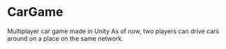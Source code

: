 # CarGame
Multiplayer car game made in Unity
As of now, two players can drive cars around on a place on the same network.
